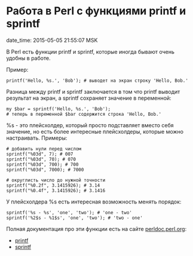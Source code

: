 # Работа в Perl с функциями printf и sprintf

date_time: 2015-05-05 21:55:07 MSK

В Perl есть функции printf и sprintf, которые иногда бывают очень удобны в
работе.

Пример:

    printf('Hello, %s.', 'Bob'); # выводет на экран строку 'Hello, Bob.'

Разница между printf и sprintf заключается в том что printf выводит результат
на экран, а sprintf сохраняет значение в переменной:

    my $bar = sprintf('Hello, %s.', 'Bob');
    # теперь в переменной $bar содержится строка 'Hello, Bob.'

%s - это плейсхолдер, который просто подставляет вместо себя значение, но
есть более интересные плейсхолдеры, которые можно настраивать. Примеры:

    # добавить нули перед числом
    sprintf("%03d", 7); # 007
    sprintf("%03d", 70); # 070
    sprintf("%03d", 700); # 700
    sprintf("%03d", 7000); # 7000

    # округлисть число до нужной точности
    sprintf("%0.2f", 3.1415926); # 3.14
    sprintf("%0.4f", 3.1415926); # 3.1416

У плейсхолдера %s есть интересная возможность менять порядок:

    sprintf('%s - %s', 'one', 'two'); # 'one - two'
    sprintf('%2$s - %1$s', 'one', 'two'); # 'two - one'

Полная документация про эти функции есть на сайте [perldoc.perl.org](http://perldoc.perl.org/):

 * [printf](http://perldoc.perl.org/functions/printf.html)
 * [sprintf](http://perldoc.perl.org/functions/sprintf.html)
